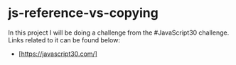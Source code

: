 # js-reference-vs-copying

In this project I will be doing a challenge from
the #JavaScript30 challenge. Links related to it
can be found below:

- [https://javascript30.com/]
